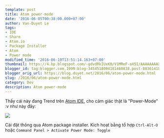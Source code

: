 ```yaml
---
template: post
title: Atom power-mode
date: '2016-06-05T00:38:00.000+07:00'
author: Van-Duyet Le
tags:
- IDE
- Share
- Atom.io
- Package Installer
- Atom
- Power mode
modified_time: '2016-06-19T13:51:14.163+07:00'
thumbnail: https://4.bp.blogspot.com/-gdvdRkIUxK0/V1MReF-aX5I/AAAAAAAAXBQ/DaDIbAlqW3ky9FvFNGu_1wrhYKOjljhugCK4B/s1600/power-mode-atom-duyetdev.com.gif
blogger_id: tag:blogger.com,1999:blog-3454518094181460838.post-8836141830242663033
blogger_orig_url: https://blog.duyet.net/2016/06/atom-power-mode.html
slug: /2016/06/atom-power-mode.html
category: Dev
description: Atom power-mode
---
```


Thấy cái này đang Trend trên [Atom IDE](https://atom.io/), cho cảm giác thật là "Power-Mode" :v  như này đây:

![](https://4.bp.blogspot.com/-gdvdRkIUxK0/V1MReF-aX5I/AAAAAAAAXBQ/DaDIbAlqW3ky9FvFNGu_1wrhYKOjljhugCK4B/s1600/power-mode-atom-duyetdev.com.gif)

Cài đặt thông qua Atom package installer. Kích hoạt bằng tổ hợp `Ctrl-Alt-O` hoặc `Command Panel > Activate Power Mode: Toggle`
